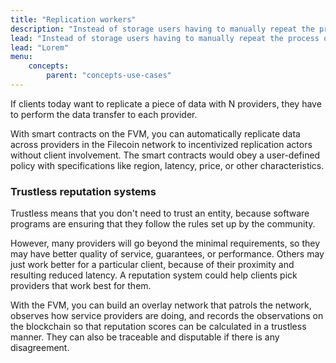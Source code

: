 ```yaml
---
title: "Replication workers"
description: "Instead of storage users having to manually repeat the process of creating storage deals and transferring the data to a storage provider, these tasks can be handed off to automatic replication workers. These specialized nodes can leverage the FVM to automatically handle all the busy work of keeping data safe and secure."
lead: "Instead of storage users having to manually repeat the process of creating storage deals and transferring the data to a storage provider, these tasks can be handed off to automatic replication workers. These specialized nodes can leverage the FVM to automatically handle all the busy work of keeping data safe and secure."
lead: "Lorem"
menu:
    concepts:
        parent: "concepts-use-cases"
---
```


If clients today want to replicate a piece of data with N providers, they have to perform the data transfer to each provider.

With smart contracts on the FVM, you can automatically replicate data across providers in the Filecoin network to incentivized replication actors without client involvement. The smart contracts would obey a user-defined policy with specifications like region, latency, price, or other characteristics.

### Trustless reputation systems

Trustless means that you don't need to trust an entity, because software programs are ensuring that they follow the rules set up by the community.

However, many providers will go beyond the minimal requirements, so they may have better quality of service, guarantees, or performance. Others may just work better for a particular client, because of their proximity and resulting reduced latency. A reputation system could help clients pick providers that work best for them.

With the FVM, you can build an overlay network that patrols the network, observes how service providers are doing, and records the observations on the blockchain so that reputation scores can be calculated in a trustless manner. They can also be traceable and disputable if there is any disagreement.
